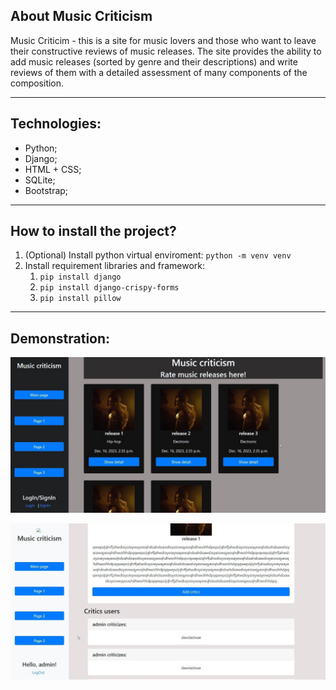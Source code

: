 <h2>About Music Criticism</h2>
Music Criticim - this is a site for music lovers and those who want to leave their constructive reviews of music releases. The site provides the ability to add music releases 
(sorted by genre and their descriptions) and write reviews of them with a detailed assessment of many components of the composition.

<hr>

<h2>Technologies:</h2>
<ul>
  <li>Python;</li>
  <li>Django;</li>
  <li>HTML + CSS;</li>
  <li>SQLite;</li>
  <li>Bootstrap;</li>
</ul>

<hr>

<h2>How to install the project?</h2>
<ol>
  <li>(Optional) Install python virtual enviroment:
  <code>python -m venv venv</code></li>
  <li>Install requirement libraries and framework:
    <ol>
      <li><code>pip install django</code></li>
      <li><code>pip install django-crispy-forms</code></li>
      <li><code>pip install pillow</code></li>
    </ol>
  </li>
</ol>

<hr>

<h2>Demonstration:</h2>

![error](https://github.com/Enmadnessgine/music-criticism-web-site-/blob/main/mc1.jpg?raw=true)


![error](https://github.com/Enmadnessgine/music-criticism-web-site-/blob/main/mc2.jpg?raw=true)
